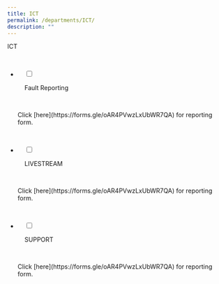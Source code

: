 ```yaml
---
title: ICT
permalink: /departments/ICT/
description: ""
---
```

ICT

  

<ul class="jekyllcodex\_accordion">

  

  <li>

  

    <input type="checkbox" id="accordion1">

  

    <label for="accordion1">Fault Reporting</label>

  

    <div>

  

<p> Click [here](https://forms.gle/oAR4PVwzLxUbWR7QA) for reporting form.

  

</p>

  

    </div>

  

</li>

<li>

  

    <input type="checkbox" id="accordion2">

  

    <label for="accordion2">LIVESTREAM </label>

  

    <div>

  

<p> Click [here](https://forms.gle/oAR4PVwzLxUbWR7QA) for reporting form.</p>

  

    </div>

  

</li>

<li>

  

    <input type="checkbox" id="accordion3">

  

    <label for="accordion3">SUPPORT</label>

  

    <div>

  

<p>Click [here](https://forms.gle/oAR4PVwzLxUbWR7QA) for reporting form.</p>

  

    </div>

  

</li>

</ul>